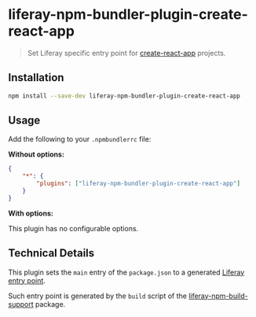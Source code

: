 # liferay-npm-bundler-plugin-create-react-app

> Set Liferay specific entry point for
> [create-react-app](https://github.com/facebook/create-react-app) projects.

## Installation

```sh
npm install --save-dev liferay-npm-bundler-plugin-create-react-app
```

## Usage

Add the following to your `.npmbundlerrc` file:

**Without options:**

```json
{
	"*": {
		"plugins": ["liferay-npm-bundler-plugin-create-react-app"]
	}
}
```

**With options:**

This plugin has no configurable options.

## Technical Details

This plugin sets the `main` entry of the `package.json` to a generated
[Liferay entry point](https://github.com/liferay/liferay-js-toolkit/wiki/JS-extended-portlets-entry-point).

Such entry point is generated by the `build` script of the
[liferay-npm-build-support](https://github.com/liferay/liferay-js-toolkit/tree/master/packages/liferay-npm-build-support)
package.
